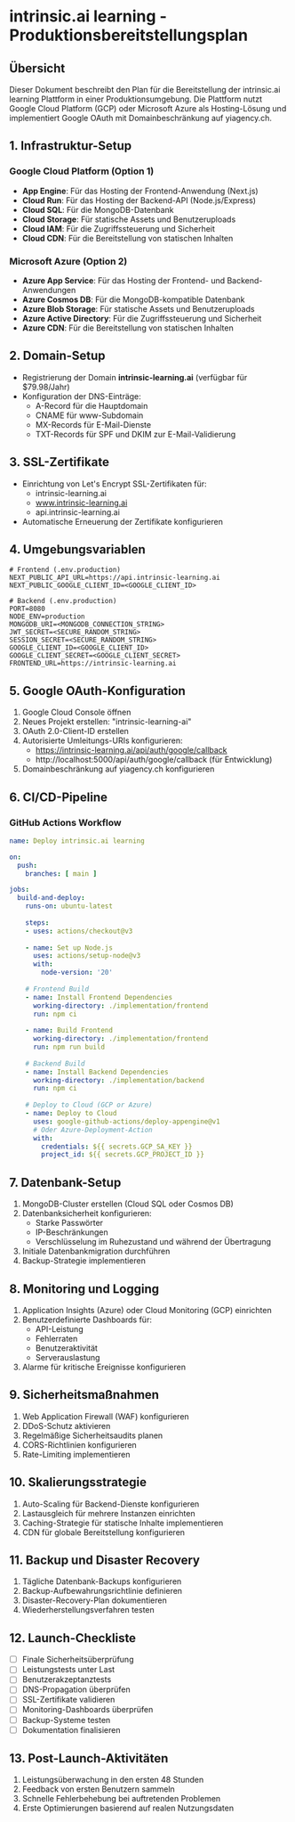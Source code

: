 # intrinsic.ai learning - Produktionsbereitstellungsplan

## Übersicht
Dieser Dokument beschreibt den Plan für die Bereitstellung der intrinsic.ai learning Plattform in einer Produktionsumgebung. Die Plattform nutzt Google Cloud Platform (GCP) oder Microsoft Azure als Hosting-Lösung und implementiert Google OAuth mit Domainbeschränkung auf yiagency.ch.

## 1. Infrastruktur-Setup

### Google Cloud Platform (Option 1)
- **App Engine**: Für das Hosting der Frontend-Anwendung (Next.js)
- **Cloud Run**: Für das Hosting der Backend-API (Node.js/Express)
- **Cloud SQL**: Für die MongoDB-Datenbank
- **Cloud Storage**: Für statische Assets und Benutzeruploads
- **Cloud IAM**: Für die Zugriffssteuerung und Sicherheit
- **Cloud CDN**: Für die Bereitstellung von statischen Inhalten

### Microsoft Azure (Option 2)
- **Azure App Service**: Für das Hosting der Frontend- und Backend-Anwendungen
- **Azure Cosmos DB**: Für die MongoDB-kompatible Datenbank
- **Azure Blob Storage**: Für statische Assets und Benutzeruploads
- **Azure Active Directory**: Für die Zugriffssteuerung und Sicherheit
- **Azure CDN**: Für die Bereitstellung von statischen Inhalten

## 2. Domain-Setup
- Registrierung der Domain **intrinsic-learning.ai** (verfügbar für $79.98/Jahr)
- Konfiguration der DNS-Einträge:
  - A-Record für die Hauptdomain
  - CNAME für www-Subdomain
  - MX-Records für E-Mail-Dienste
  - TXT-Records für SPF und DKIM zur E-Mail-Validierung

## 3. SSL-Zertifikate
- Einrichtung von Let's Encrypt SSL-Zertifikaten für:
  - intrinsic-learning.ai
  - www.intrinsic-learning.ai
  - api.intrinsic-learning.ai
- Automatische Erneuerung der Zertifikate konfigurieren

## 4. Umgebungsvariablen
```
# Frontend (.env.production)
NEXT_PUBLIC_API_URL=https://api.intrinsic-learning.ai
NEXT_PUBLIC_GOOGLE_CLIENT_ID=<GOOGLE_CLIENT_ID>

# Backend (.env.production)
PORT=8080
NODE_ENV=production
MONGODB_URI=<MONGODB_CONNECTION_STRING>
JWT_SECRET=<SECURE_RANDOM_STRING>
SESSION_SECRET=<SECURE_RANDOM_STRING>
GOOGLE_CLIENT_ID=<GOOGLE_CLIENT_ID>
GOOGLE_CLIENT_SECRET=<GOOGLE_CLIENT_SECRET>
FRONTEND_URL=https://intrinsic-learning.ai
```

## 5. Google OAuth-Konfiguration
1. Google Cloud Console öffnen
2. Neues Projekt erstellen: "intrinsic-learning-ai"
3. OAuth 2.0-Client-ID erstellen
4. Autorisierte Umleitungs-URIs konfigurieren:
   - https://intrinsic-learning.ai/api/auth/google/callback
   - http://localhost:5000/api/auth/google/callback (für Entwicklung)
5. Domainbeschränkung auf yiagency.ch konfigurieren

## 6. CI/CD-Pipeline
### GitHub Actions Workflow
```yaml
name: Deploy intrinsic.ai learning

on:
  push:
    branches: [ main ]

jobs:
  build-and-deploy:
    runs-on: ubuntu-latest
    
    steps:
    - uses: actions/checkout@v3
    
    - name: Set up Node.js
      uses: actions/setup-node@v3
      with:
        node-version: '20'
        
    # Frontend Build
    - name: Install Frontend Dependencies
      working-directory: ./implementation/frontend
      run: npm ci
      
    - name: Build Frontend
      working-directory: ./implementation/frontend
      run: npm run build
      
    # Backend Build
    - name: Install Backend Dependencies
      working-directory: ./implementation/backend
      run: npm ci
      
    # Deploy to Cloud (GCP or Azure)
    - name: Deploy to Cloud
      uses: google-github-actions/deploy-appengine@v1
      # Oder Azure-Deployment-Action
      with:
        credentials: ${{ secrets.GCP_SA_KEY }}
        project_id: ${{ secrets.GCP_PROJECT_ID }}
```

## 7. Datenbank-Setup
1. MongoDB-Cluster erstellen (Cloud SQL oder Cosmos DB)
2. Datenbanksicherheit konfigurieren:
   - Starke Passwörter
   - IP-Beschränkungen
   - Verschlüsselung im Ruhezustand und während der Übertragung
3. Initiale Datenbankmigration durchführen
4. Backup-Strategie implementieren

## 8. Monitoring und Logging
1. Application Insights (Azure) oder Cloud Monitoring (GCP) einrichten
2. Benutzerdefinierte Dashboards für:
   - API-Leistung
   - Fehlerraten
   - Benutzeraktivität
   - Serverauslastung
3. Alarme für kritische Ereignisse konfigurieren

## 9. Sicherheitsmaßnahmen
1. Web Application Firewall (WAF) konfigurieren
2. DDoS-Schutz aktivieren
3. Regelmäßige Sicherheitsaudits planen
4. CORS-Richtlinien konfigurieren
5. Rate-Limiting implementieren

## 10. Skalierungsstrategie
1. Auto-Scaling für Backend-Dienste konfigurieren
2. Lastausgleich für mehrere Instanzen einrichten
3. Caching-Strategie für statische Inhalte implementieren
4. CDN für globale Bereitstellung konfigurieren

## 11. Backup und Disaster Recovery
1. Tägliche Datenbank-Backups konfigurieren
2. Backup-Aufbewahrungsrichtlinie definieren
3. Disaster-Recovery-Plan dokumentieren
4. Wiederherstellungsverfahren testen

## 12. Launch-Checkliste
- [ ] Finale Sicherheitsüberprüfung
- [ ] Leistungstests unter Last
- [ ] Benutzerakzeptanztests
- [ ] DNS-Propagation überprüfen
- [ ] SSL-Zertifikate validieren
- [ ] Monitoring-Dashboards überprüfen
- [ ] Backup-Systeme testen
- [ ] Dokumentation finalisieren

## 13. Post-Launch-Aktivitäten
1. Leistungsüberwachung in den ersten 48 Stunden
2. Feedback von ersten Benutzern sammeln
3. Schnelle Fehlerbehebung bei auftretenden Problemen
4. Erste Optimierungen basierend auf realen Nutzungsdaten
